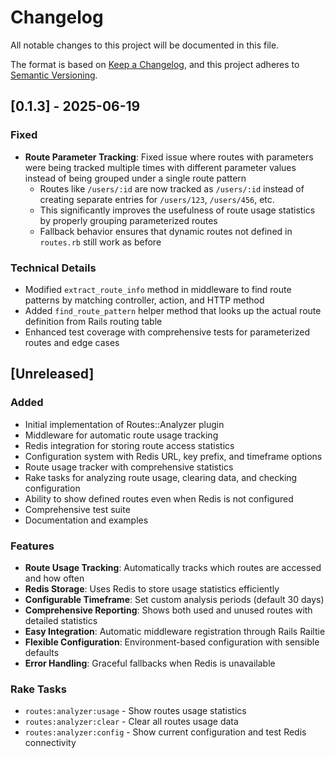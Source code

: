 # Changelog

All notable changes to this project will be documented in this file.

The format is based on [Keep a Changelog](https://keepachangelog.com/en/1.0.0/),
and this project adheres to [Semantic Versioning](https://semver.org/spec/v2.0.0.html).

## [0.1.3] - 2025-06-19

### Fixed
- **Route Parameter Tracking**: Fixed issue where routes with parameters were being tracked multiple times with different parameter values instead of being grouped under a single route pattern
  - Routes like `/users/:id` are now tracked as `/users/:id` instead of creating separate entries for `/users/123`, `/users/456`, etc.
  - This significantly improves the usefulness of route usage statistics by properly grouping parameterized routes
  - Fallback behavior ensures that dynamic routes not defined in `routes.rb` still work as before

### Technical Details
- Modified `extract_route_info` method in middleware to find route patterns by matching controller, action, and HTTP method
- Added `find_route_pattern` helper method that looks up the actual route definition from Rails routing table
- Enhanced test coverage with comprehensive tests for parameterized routes and edge cases

## [Unreleased]

### Added
- Initial implementation of Routes::Analyzer plugin
- Middleware for automatic route usage tracking
- Redis integration for storing route access statistics
- Configuration system with Redis URL, key prefix, and timeframe options
- Route usage tracker with comprehensive statistics
- Rake tasks for analyzing route usage, clearing data, and checking configuration
- Ability to show defined routes even when Redis is not configured
- Comprehensive test suite
- Documentation and examples

### Features
- **Route Usage Tracking**: Automatically tracks which routes are accessed and how often
- **Redis Storage**: Uses Redis to store usage statistics efficiently  
- **Configurable Timeframe**: Set custom analysis periods (default 30 days)
- **Comprehensive Reporting**: Shows both used and unused routes with detailed statistics
- **Easy Integration**: Automatic middleware registration through Rails Railtie
- **Flexible Configuration**: Environment-based configuration with sensible defaults
- **Error Handling**: Graceful fallbacks when Redis is unavailable

### Rake Tasks
- `routes:analyzer:usage` - Show routes usage statistics
- `routes:analyzer:clear` - Clear all routes usage data  
- `routes:analyzer:config` - Show current configuration and test Redis connectivity
